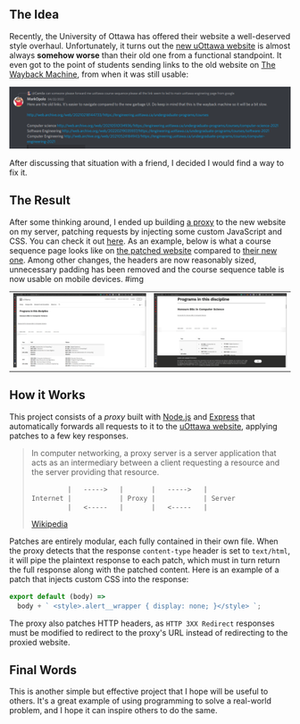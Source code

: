 ## The Idea

Recently, the University of Ottawa has offered their website a well-deserved style overhaul. Unfortunately, it turns out the [new uOttawa website](https://www2.uottawa.ca/en) is almost always **somehow worse** than their old one from a functional standpoint. It even got to the point of students sending links to the old website on [The Wayback Machine](https://web.archive.org/), from when it was still usable:

![screenshot of someone posting the links on Discord](ksnip_20220607-215457.png)

After discussing that situation with a friend, I decided I would find a way to fix it.

## The Result

After some thinking around, I ended up building [a proxy](https://uottawa.emilien.ca/) to the new website on my server, patching requests by injecting some custom JavaScript and CSS. You can check it out [here](hhttps://uottawa.emilien.ca/re). As an example, below is what a course sequence page looks like on [the patched website](https://uottawa.emilien.ca/faculty-engineering/undergraduate-studies/programs/computer-science/course-sequence) compared to [their new one](https://www2.uottawa.ca/faculty-engineering/undergraduate-studies/programs/computer-science/course-sequence). Among other changes, the headers are now reasonably sized, unnecessary padding has been removed and the course sequence table is now usable on mobile devices.
#img

|                         |                         |
| ----------------------- | ----------------------- |
| ![](20220607220458.png) | ![](20220607220330.png) |

## How it Works

This project consists of a _proxy_ built with [Node.js](https://nodejs.org/) and [Express](https://expressjs.com/) that automatically forwards all requests to it to the [uOttawa website](https://www2.uottawa.ca/en), applying patches to a few key responses.

> In computer networking, a proxy server is a server application that acts as an intermediary between a client requesting a resource and the server providing that resource.
>
> ```
>          |   ----->   |       |   ----->   |
> Internet |            | Proxy |            | Server
>          |   <-----   |       |   <-----   |
> ```
>
> [Wikipedia](https://en.wikipedia.org/wiki/Proxy_server)

Patches are entirely modular, each fully contained in their own file. When the proxy detects that the response `content-type` header is set to `text/html`, it will pipe the plaintext response to each patch, which must in turn return the full response along with the patched content. Here is an example of a patch that injects custom CSS into the response:

```js
export default (body) =>
  body + ` <style>.alert__wrapper { display: none; }</style> `;
```

The proxy also patches HTTP headers, as `HTTP 3XX Redirect` responses must be modified to redirect to the proxy's URL instead of redirecting to the proxied website.

## Final Words

This is another simple but effective project that I hope will be useful to others. It's a great example of using programming to solve a real-world problem, and I hope it can inspire others to do the same.
